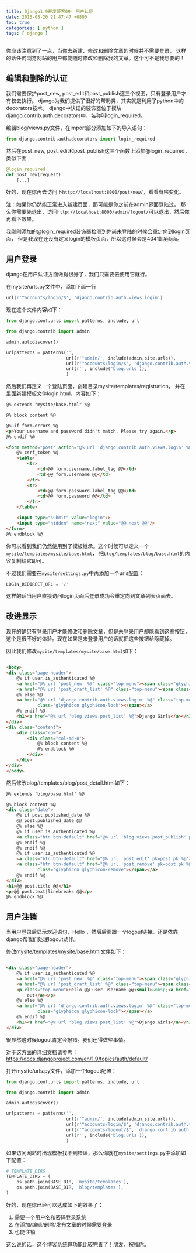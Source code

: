 ```yaml
---
title: Django1.9开发博客09- 用户认证
date: 2015-08-20 21:47:47 +0800
toc: true
categories: [ python ]
tags: [ django ]
---
```


你应该注意到了一点，当你去新建、修改和删除文章的时候并不需要登录，
这样的话任何浏览网站的用户都能随时修改和删除我的文章。这个可不是我想要的！
<!-- more -->

## 编辑和删除的认证

我们需要保护post_new, post_edit和post_publish这三个视图，只有登录用户才有权去执行。
django为我们提供了很好的帮助类，其实就是利用了python中的decorators技术。
django中认证的装饰器位于模块django.contrib.auth.decorators中，名称叫login_required。

编辑blog/views.py文件，在import部分添加如下的导入语句：

```python
from django.contrib.auth.decorators import login_required
```

然后在post_new, post_edit和post_publish这三个函数上添加@login_required，
类似下面

```python
@login_required
def post_new(request):
    [...]
```

好的，现在你再去访问下`http://localhost:8000/post/new/`，看看有啥变化。

注：如果你仍然能正常进入新建页面，那可能是你之前在admin界面登陆过。
那么你需要先退出，访问`http://localhost:8000/admin/logout/`可以退出，然后你再看下效果。

我刚刚添加的@login_required装饰器检测到你尚未登陆的时候会重定向到login页面，
但是我现在还没有定义login的模板页面，所以这时候会是404错误页面。

## 用户登录

django在用户认证方面做得很好了，我们只需要去使用它就行。

在mysite/urls.py文件中，添加下面一行

```python
url(r'^accounts/login/$', 'django.contrib.auth.views.login')
```

现在这个文件内容如下：

```python
from django.conf.urls import patterns, include, url

from django.contrib import admin

admin.autodiscover()

urlpatterns = patterns('',
                       url(r'^admin/', include(admin.site.urls)),
                       url(r'^accounts/login/$', 'django.contrib.auth.views.login'),
                       url(r'', include('blog.urls')),
                       )
```

然后我们再定义一个登陆页面，创建目录mysite/templates/registration，
并在里面新建模板文件login.html，内容如下：

```html
@% extends "mysite/base.html" %@

@% block content %@

@% if form.errors %@
<p>Your username and password didn't match. Please try again.</p>
@% endif %@

<form method="post" action="@% url 'django.contrib.auth.views.login' %@">
    @% csrf_token %@
    <table>
        <tr>
            <td>@@ form.username.label_tag @@</td>
            <td>@@ form.username @@</td>
        </tr>
        <tr>
            <td>@@ form.password.label_tag @@</td>
            <td>@@ form.password @@</td>
        </tr>
    </table>

    <input type="submit" value="login"/>
    <input type="hidden" name="next" value="@@ next @@"/>
</form>
@% endblock %@
```

你可以看到我们仍然使用到了模板继承。这个时候可以定义一个`mysite/templates/mysite/base.html`，
把`blog/templates/blog/base.html`的内容复制给它即可。

不过我们需要在`mysite/settings.py`中再添加一个urls配置：

```python
LOGIN_REDIRECT_URL = '/'
```

这样的话当用户直接访问login页面后登录成功会重定向到文章列表页面去。

## 改进显示

现在的确只有登录用户才能修改和删除文章，但是未登录用户却能看到这些按钮，
这个是很不好的体验。现在如果是未登录用户的话就把这些按钮给隐藏掉。

因此我们修改`mysite/templates/mysite/base.html`如下：

```html

<body>
<div class="page-header">
    @% if user.is_authenticated %@
    <a href="@% url 'post_new' %@" class="top-menu"><span class="glyphicon glyphicon-plus"></span></a>
    <a href="@% url 'post_draft_list' %@" class="top-menu"><span class="glyphicon glyphicon-edit"></span></a>
    @% else %@
    <a href="@% url 'django.contrib.auth.views.login' %@" class="top-menu"><span
            class="glyphicon glyphicon-lock"></span></a>
    @% endif %@
    <h1><a href="@% url 'blog.views.post_list' %@">Django Girls</a></h1>
</div>
<div class="content">
    <div class="row">
        <div class="col-md-8">
            @% block content %@
            @% endblock %@
        </div>
    </div>
</div>
</body>
```

然后修改blog/templates/blog/post_detail.html如下：

```html
@% extends 'blog/base.html' %@

@% block content %@
<div class="date">
    @% if post.published_date %@
    @@ post.published_date @@
    @% else %@
    @% if user.is_authenticated %@
    <a class="btn btn-default" href="@% url 'blog.views.post_publish' pk=post.pk %@">Publish</a>
    @% endif %@
    @% endif %@
    @% if user.is_authenticated %@
    <a class="btn btn-default" href="@% url 'post_edit' pk=post.pk %@"><span class="glyphicon glyphicon-pencil"></span></a>
    <a class="btn btn-default" href="@% url 'post_remove' pk=post.pk %@"><span
            class="glyphicon glyphicon-remove"></span></a>
    @% endif %@
</div>
<h1>@@ post.title @@</h1>
<p>@@ post.text|linebreaks @@</p>
@% endblock %@
```

## 用户注销

当用户登录后显示欢迎语句，Hello ，然后后面跟一个logout链接。还是依靠django帮我们处理logout动作。

修改mysite/templates/mysite/base.html文件如下：

```html

<div class="page-header">
    @% if user.is_authenticated %@
    <a href="@% url 'post_new' %@" class="top-menu"><span class="glyphicon glyphicon-plus"></span></a>
    <a href="@% url 'post_draft_list' %@" class="top-menu"><span class="glyphicon glyphicon-edit"></span></a>
    <p class="top-menu">Hello @@ user.username @@<small>&nbsp;<a href="@% url 'django.contrib.auth.views.logout' %@">Log
        out</a></p>
    @% else %@
    <a href="@% url 'django.contrib.auth.views.login' %@" class="top-menu"><span
            class="glyphicon glyphicon-lock"></span></a>
    @% endif %@
    <h1><a href="@% url 'blog.views.post_list' %@">Django Girls</a></h1>
</div>
```

很显然这时候logout肯定会报错。我们还得做些事情。

对于这方面的详细文档请参考：<https://docs.djangoproject.com/en/1.9/topics/auth/default/>

打开mysite/urls.py文件，添加一个logout配置：

```python
from django.conf.urls import patterns, include, url

from django.contrib import admin

admin.autodiscover()

urlpatterns = patterns('',
                       url(r'^admin/', include(admin.site.urls)),
                       url(r'^accounts/login/$', 'django.contrib.auth.views.login'),
                       url(r'^accounts/logout/$', 'django.contrib.auth.views.logout', {'next_page': '/'}),
                       url(r'', include('blog.urls')),
                       )
```

如果访问网站时出现模板找不到错误，那么你就在`mysite/settings.py`中添加如下配置：

```python
# TEMPLATE_DIRS
TEMPLATE_DIRS = (
    os.path.join(BASE_DIR, 'mysite/templates'),
    os.path.join(BASE_DIR, 'blog/templates'),
)
```

好的，现在你已经可以达成如下的效果了：

1. 需要一个用户名和密码登录系统
1. 在添加/编辑/删除/发布文章的时候需要登录
1. 也能注销

这么说的话，这个博客系统算功能比较完善了！朋友，祝福你。

